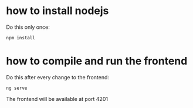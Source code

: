 # how to install nodejs

Do this only once:

```npm install```

# how to compile and run the frontend

Do this after every change to the frontend:

```ng serve```

The frontend will be available at port 4201
